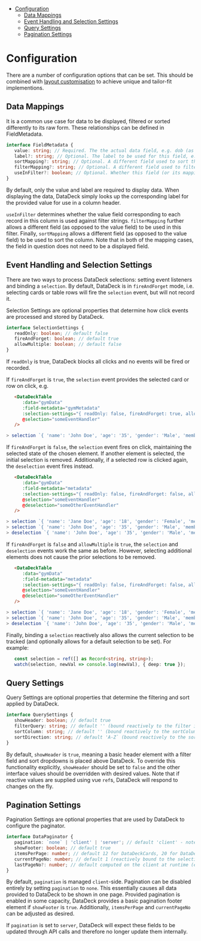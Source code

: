- [Configuration](#configuration)
  - [Data Mappings](#data-mappings)
  - [Event Handling and Selection Settings](#event-handling-and-selection-settings)
  - [Query Settings](#query-settings)
  - [Pagination Settings](#pagination-settings)


# Configuration
There are a number of configuration options that can be set. This should be combined with [layout customisation](../README.md#configuration) to achieve unique and tailor-fit implementions.

## Data Mappings
It is a common use case for data to be displayed, filtered or sorted differently to its raw form. These relationships can be defined in FieldMetadata.

``` typescript
interface FieldMetadata {
   value: string; // Required. The the actual data field, e.g. dob (as in, data.dob)
   label?: string; // Optional. The label to be used for this field, e.g. 'Date of Birth'
   sortMapping?: string; // Optional. A different field used to sort this one, e.g. we might want dob to invisibly use dob_timedate for sorting
   filterMapping?: string; // Optional. A different field used to filter this one, e.g. we might want forename to invisibly use full_name for filtering
   useInFilter?: boolean; // Optional. Whether this field (or its mapping) should be considered by the filter, default true
}
```

By default, only the value and label are required to display data. When displaying the data, DataDeck simply looks up the corresponding label for the provided value for use in a column header. 

`useInFilter` determines whether the value field corresponding to each record in this column is used against filter strings. `filterMapping` further allows a different field (as opposed to the value field) to be used in this filter. Finally, `sortMapping` allows a different field (as opposed to the value field) to be used to sort the column. Note that in both of the mapping cases, the field in question does not need to be a displayed field.

## Event Handling and Selection Settings
There are two ways to process DataDeck selections: setting event listeners and binding a `selection`. By default, DataDeck is in `fireAndForget` mode, i.e. selecting cards or table rows will fire the `selection` event, but will not record it.

Selection Settings are optional properties that determine how click events are processed and stored by DataDeck.

``` typescript
interface SelectionSettings {
   readOnly: boolean; // default false
   fireAndForget: boolean; // default true
   allowMultiple: boolean; // default false
}
```

If `readOnly` is true, DataDeck blocks all clicks and no events will be fired or recorded.

If `fireAndForget` is `true`, the `selection` event provides the selected card or row on click, e.g.

``` html 
   <DataDeckTable 
      :data="gymData"
      :field-metadata="gymMetadata" 
      :selection-settings="{ readOnly: false, fireAndForget: true, allowMultiple: false }"
      @selection="someEventHandler" 
   />
```

``` typescript
> selection `{ 'name': 'John Doe', 'age': '35', 'gender': 'Male', 'membership_status': 'Active', 'mob': '03490234920' }, []`
```

If `fireAndForget` is `false`, the `selection` event fires on click, maintaining the selected state of the chosen element. If another element is selected, the initial selection is removed. Additionally, if a selected row is clicked again, the `deselection` event fires instead. 

``` html 
   <DataDeckTable 
      :data="gymData"
      :field-metadata="metadata"  
      :selection-settings="{ readOnly: false, fireAndForget: false, allowMultiple: false }"
      @selection="someEventHandler" 
      @deselection="someOtherEventHandler" 
   />
```

``` typescript
> selection `{ 'name': 'Jane Doe', 'age': '18', 'gender': 'Female', 'membership_status': 'Active', 'mob': '2425325425' }, [{ 'name': 'Jane Doe', 'age': '18', 'gender': 'Female', 'membership_status': 'Active', 'mob': '2425325425' }]`
> selection `{ 'name': 'John Doe', 'age': '35', 'gender': 'Male', 'membership_status': 'Active', 'mob': '03490234920' }, [{ 'name': 'John Doe', 'age': '35', 'gender': 'Male', 'membership_status': 'Active', 'mob': '03490234920' }]`
> deselection `{ 'name': 'John Doe', 'age': '35', 'gender': 'Male', 'membership_status': 'Active', 'mob': '03490234920' }, []`
```

If `fireAndForget` is `false` and `allowMultiple` is `true`, the `selection` and `deselection` events work the same as before. However, selecting additional elements does not cause the prior selections to be removed.

``` html 
   <DataDeckTable 
      :data="gymData"
      :field-metadata="metadata"  
      :selection-settings="{ readOnly: false, fireAndForget: false, allowMultiple: true }"
      @selection="someEventHandler" 
      @deselection="someOtherEventHandler" 
   />
```

``` typescript
> selection `{ 'name': 'Jane Doe', 'age': '18', 'gender': 'Female', 'membership_status': 'Active', 'mob': '2425325425' }, [{ 'name': 'Jane Doe', 'age': '18', 'gender': 'Female', 'membership_status': 'Active', 'mob': '2425325425' }]`
> selection `{ 'name': 'John Doe', 'age': '35', 'gender': 'Male', 'membership_status': 'Active', 'mob': '03490234920' }, [{ 'name': 'Jane Doe', 'age': '18', 'gender': 'Female', 'membership_status': 'Active', 'mob': '2425325425' }, { 'name': 'John Doe', 'age': '35', 'gender': 'Male', 'membership_status': 'Active', 'mob': '03490234920' }]`
> deselection `{ 'name': 'John Doe', 'age': '35', 'gender': 'Male', 'membership_status': 'Active', 'mob': '03490234920' }, [{ 'name': 'Jane Doe', 'age': '18', 'gender': 'Female', 'membership_status': 'Active', 'mob': '2425325425' }]`
```

Finally, binding a `selection` reactively also allows the current selection to be tracked (and optionally allows for a default selection to be set). For example:

``` typescript
   const selection = ref([] as Record<string, string>);
   watch(selection, newVal => console.log(newVal), { deep: true });
```

## Query Settings
Query Settings are optional properties that determine the filtering and sort applied by DataDeck.

``` typescript
interface QuerySettings {
   showHeader: boolean; // default true
   filterQuery: string; // default '' (bound reactively to the filter input in the header)
   sortColumn: string; // default '' (bound reactively to the sortColumn dropdown in the header)
   sortDirection: string; // default 'A-Z` (bound reactively to the sortDirection dropdown in the header)
}
```

By default, `showHeader` is `true`, meaning a basic header element with a filter field and sort dropdowns is placed above DataDeck. To override this functionality explicitly, `showHeader` should be set to `false` and the other interface values should be overridden with desired values. Note that if reactive values are supplied using vue `ref`s, DataDeck will respond to changes on the fly.

## Pagination Settings
Pagination Settings are optional properties that are used by DataDeck to configure the paginator.

``` typescript
interface DataPaginator {
   pagination: `none` | 'client' | 'server'; // default 'client' - note: server is not yet fully tested
   showFooter: boolean; // default true
   itemsPerPage: number; // default 12 for DataDeckCards, 20 for DataDeckTable
   currentPageNo: number; // default 1 (reactively bound to the selection in the footer)
   lastPageNo?: number; // default computed on the client at runtime (explicitly set if server-managed only)
}
```

By default, `pagination` is managed `client`-side. Pagination can be disabled entirely by setting `pagination` to `none`. This essentially causes all data provided to DataDeck to be shown in one page. Provided pagination is enabled in some capacity, DataDeck provides a basic pagination footer element if `showFooter` is `true`. Additionally, `itemsPerPage` and `currentPageNo` can be adjusted as desired.

If `pagination` is set to `server`, DataDeck will expect these fields to be updated through API calls and therefore no longer update them internally. 
